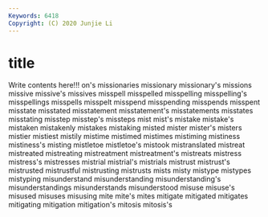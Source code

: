 ```yaml
---
Keywords: 6418
Copyright: (C) 2020 Junjie Li
---
```


# title

Write contents here!!!
on's 
missionaries 
missionary 
missionary's 
missions
missive 
missive's 
missives 
misspell 
misspelled 
misspelling 
misspelling's 
misspellings 
misspells 
misspelt
misspend 
misspending 
misspends 
misspent 
misstate 
misstated 
misstatement 
misstatement's 
misstatements 
misstates
misstating 
misstep 
misstep's 
missteps 
mist 
mist's 
mistake 
mistake's 
mistaken 
mistakenly
mistakes 
mistaking 
misted 
mister 
mister's 
misters 
mistier 
mistiest 
mistily 
mistime
mistimed 
mistimes 
mistiming 
mistiness 
mistiness's 
misting 
mistletoe 
mistletoe's 
mistook 
mistranslated
mistreat 
mistreated 
mistreating 
mistreatment 
mistreatment's 
mistreats 
mistress 
mistress's 
mistresses 
mistrial
mistrial's 
mistrials 
mistrust 
mistrust's 
mistrusted 
mistrustful 
mistrusting 
mistrusts 
mists 
misty
mistype 
mistypes 
mistyping 
misunderstand 
misunderstanding 
misunderstanding's 
misunderstandings 
misunderstands 
misunderstood 
misuse
misuse's 
misused 
misuses 
misusing 
mite 
mite's 
mites 
mitigate 
mitigated 
mitigates
mitigating 
mitigation 
mitigation's 
mitosis 
mitosis's 

